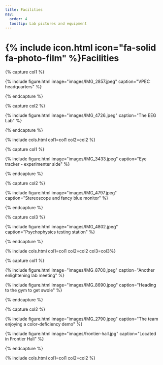 ```yaml
---
title: Facilities
nav:
  order: 4
  tooltip: Lab pictures and equipment
---
```


# {% include icon.html icon="fa-solid fa-photo-film" %}Facilities

{% capture col1 %}

{%
  include figure.html
  image="images/IMG_2857.jpeg"
  caption="VPEC headquarters"
%}

{% endcapture %}

{% capture col2 %}

{%
  include figure.html
  image="images/IMG_4726.jpeg"
  caption="The EEG Lab"
%}

{% endcapture %}

{% include cols.html col1=col1 col2=col2 %}


{% capture col1 %}

{%
  include figure.html
  image="images/IMG_3433.jpeg"
  caption="Eye tracker - experimenter side"
%}

{% endcapture %}

{% capture col2 %}

{%
  include figure.html
  image="images/IMG_4797.jpeg"
  caption="Stereoscope and fancy blue monitor"
%}

{% endcapture %}

{% capture col3 %}

{%
  include figure.html
  image="images/IMG_4802.jpeg"
  caption="Psychophysics testing station"
%}

{% endcapture %}

{% include cols.html col1=col1 col2=col2 col3=col3%}


{% capture col1 %}

{%
  include figure.html
  image="images/IMG_8700.jpeg"
  caption="Another enlightening lab meeting"
%}

{%
  include figure.html
  image="images/IMG_8690.jpeg"
  caption="Heading to the gym to get swole"
%}

{% endcapture %}

{% capture col2 %}

{%
  include figure.html
  image="images/IMG_2790.jpeg"
  caption="The team enjoying a color-deficiency demo"
%}

{%
  include figure.html
  image="images/frontier-hall.jpg"
  caption="Located in Frontier Hall"
%}

{% endcapture %}

{% include cols.html col1=col1 col2=col2 %}
